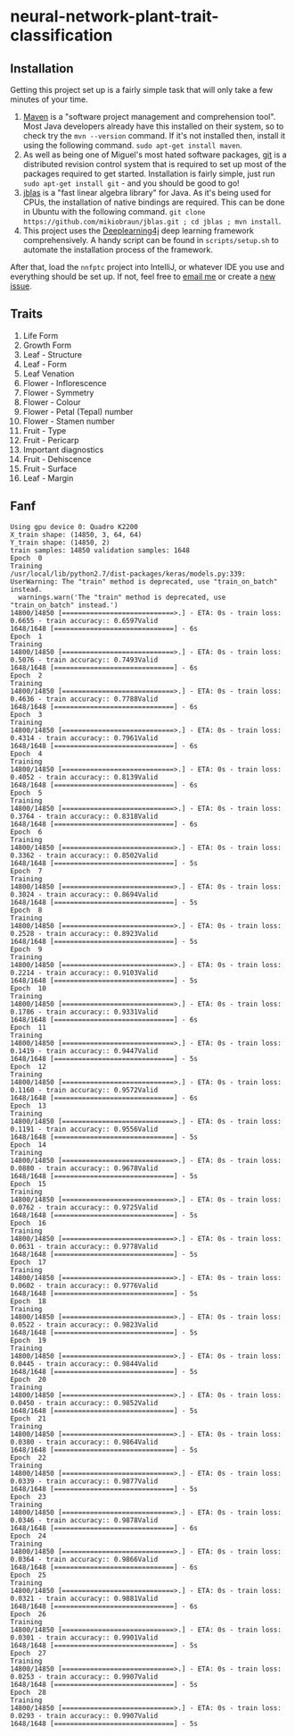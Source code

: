 # neural-network-plant-trait-classification

## Installation
Getting this project set up is a fairly simple task that will only take a few minutes of your time.

1. [Maven](https://maven.apache.org/) is a "software project management and comprehension tool". Most Java developers already have this installed on their system, so to check try the ```mvn --version``` command. If it's not installed then, install it using the following command. ```sudo apt-get install maven```.
2. As well as being one of Miguel's most hated software packages, [git](https://git-scm.com/) is a distributed revision control system that is required to set up most of the packages required to get started. Installation is fairly simple, just run ```sudo apt-get install git``` - and you should be good to go!
3. [jblas](http://jblas.org/) is a "fast linear algebra library" for Java. As it's being used for CPUs, the installation of native bindings are required. This can be done in Ubuntu with the following command. ```git clone https://github.com/mikiobraun/jblas.git ; cd jblas ; mvn install```.
4. This project uses the [Deeplearning4j](https://github.com/deeplearning4j/deeplearning4j) deep learning framework comprehensively. A handy script can be found in ```scripts/setup.sh``` to automate the installation process of the framework.

After that, load the ```nnfptc``` project into IntelliJ, or whatever IDE you use and everything should be set up. If not, feel free to [email me](mailto:keo7@aber.ac.uk) or create a [new issue](https://github.com/bio-ontology-research-group/neural-network-plant-trait-classification/issues).

## Traits

1. Life Form
2. Growth Form
3. Leaf - Structure
4. Leaf - Form
5. Leaf Venation
6. Flower - Inflorescence
7. Flower - Symmetry
8. Flower - Colour
9. Flower - Petal (Tepal) number
10. Flower - Stamen number
11. Fruit - Type
12. Fruit - Pericarp
13. Important diagnostics
14. Fruit - Dehiscence
15. Fruit - Surface
16. Leaf - Margin


## Fanf

```
Using gpu device 0: Quadro K2200
X_train shape: (14850, 3, 64, 64)
Y_train shape: (14850, 2)
train samples: 14850 validation samples: 1648
Epoch  0
Training
/usr/local/lib/python2.7/dist-packages/keras/models.py:339: UserWarning: The "train" method is deprecated, use "train_on_batch" instead.
  warnings.warn('The "train" method is deprecated, use "train_on_batch" instead.')
14800/14850 [============================>.] - ETA: 0s - train loss: 0.6655 - train accuracy:: 0.6597Valid
1648/1648 [==============================] - 6s     
Epoch  1
Training
14800/14850 [============================>.] - ETA: 0s - train loss: 0.5076 - train accuracy:: 0.7493Valid
1648/1648 [==============================] - 6s     
Epoch  2
Training
14800/14850 [============================>.] - ETA: 0s - train loss: 0.4636 - train accuracy:: 0.7788Valid
1648/1648 [==============================] - 6s     
Epoch  3
Training
14800/14850 [============================>.] - ETA: 0s - train loss: 0.4314 - train accuracy:: 0.7961Valid
1648/1648 [==============================] - 6s     
Epoch  4
Training
14800/14850 [============================>.] - ETA: 0s - train loss: 0.4052 - train accuracy:: 0.8139Valid
1648/1648 [==============================] - 6s     
Epoch  5
Training
14800/14850 [============================>.] - ETA: 0s - train loss: 0.3764 - train accuracy:: 0.8318Valid
1648/1648 [==============================] - 6s     
Epoch  6
Training
14800/14850 [============================>.] - ETA: 0s - train loss: 0.3362 - train accuracy:: 0.8502Valid
1648/1648 [==============================] - 5s     
Epoch  7
Training
14800/14850 [============================>.] - ETA: 0s - train loss: 0.3024 - train accuracy:: 0.8694Valid
1648/1648 [==============================] - 5s      
Epoch  8
Training
14800/14850 [============================>.] - ETA: 0s - train loss: 0.2528 - train accuracy:: 0.8923Valid
1648/1648 [==============================] - 5s     
Epoch  9
Training
14800/14850 [============================>.] - ETA: 0s - train loss: 0.2214 - train accuracy:: 0.9103Valid
1648/1648 [==============================] - 5s     
Epoch  10
Training
14800/14850 [============================>.] - ETA: 0s - train loss: 0.1786 - train accuracy:: 0.9331Valid
1648/1648 [==============================] - 6s     
Epoch  11
Training
14800/14850 [============================>.] - ETA: 0s - train loss: 0.1419 - train accuracy:: 0.9447Valid
1648/1648 [==============================] - 5s     
Epoch  12
Training
14800/14850 [============================>.] - ETA: 0s - train loss: 0.1160 - train accuracy:: 0.9572Valid
1648/1648 [==============================] - 6s     
Epoch  13
Training
14800/14850 [============================>.] - ETA: 0s - train loss: 0.1191 - train accuracy:: 0.9556Valid
1648/1648 [==============================] - 5s     
Epoch  14
Training
14800/14850 [============================>.] - ETA: 0s - train loss: 0.0880 - train accuracy:: 0.9678Valid
1648/1648 [==============================] - 5s      
Epoch  15
Training
14800/14850 [============================>.] - ETA: 0s - train loss: 0.0762 - train accuracy:: 0.9725Valid
1648/1648 [==============================] - 5s     
Epoch  16
Training
14800/14850 [============================>.] - ETA: 0s - train loss: 0.0631 - train accuracy:: 0.9778Valid
1648/1648 [==============================] - 5s     
Epoch  17
Training
14800/14850 [============================>.] - ETA: 0s - train loss: 0.0602 - train accuracy:: 0.9776Valid
1648/1648 [==============================] - 5s     
Epoch  18
Training
14800/14850 [============================>.] - ETA: 0s - train loss: 0.0522 - train accuracy:: 0.9823Valid
1648/1648 [==============================] - 5s      
Epoch  19
Training
14800/14850 [============================>.] - ETA: 0s - train loss: 0.0445 - train accuracy:: 0.9844Valid
1648/1648 [==============================] - 5s     
Epoch  20
Training
14800/14850 [============================>.] - ETA: 0s - train loss: 0.0450 - train accuracy:: 0.9852Valid
1648/1648 [==============================] - 5s     
Epoch  21
Training
14800/14850 [============================>.] - ETA: 0s - train loss: 0.0380 - train accuracy:: 0.9864Valid
1648/1648 [==============================] - 5s     
Epoch  22
Training
14800/14850 [============================>.] - ETA: 0s - train loss: 0.0339 - train accuracy:: 0.9877Valid
1648/1648 [==============================] - 5s     
Epoch  23
Training
14800/14850 [============================>.] - ETA: 0s - train loss: 0.0346 - train accuracy:: 0.9878Valid
1648/1648 [==============================] - 6s     
Epoch  24
Training
14800/14850 [============================>.] - ETA: 0s - train loss: 0.0364 - train accuracy:: 0.9866Valid
1648/1648 [==============================] - 6s     
Epoch  25
Training
14800/14850 [============================>.] - ETA: 0s - train loss: 0.0321 - train accuracy:: 0.9881Valid
1648/1648 [==============================] - 6s     
Epoch  26
Training
14800/14850 [============================>.] - ETA: 0s - train loss: 0.0301 - train accuracy:: 0.9901Valid
1648/1648 [==============================] - 5s     
Epoch  27
Training
14800/14850 [============================>.] - ETA: 0s - train loss: 0.0253 - train accuracy:: 0.9907Valid
1648/1648 [==============================] - 5s     
Epoch  28
Training
14800/14850 [============================>.] - ETA: 0s - train loss: 0.0293 - train accuracy:: 0.9907Valid
1648/1648 [==============================] - 5s     
```
